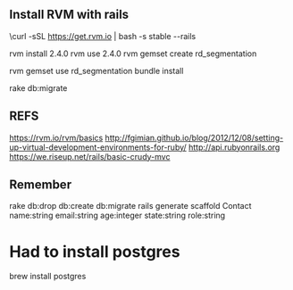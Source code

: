 ## Install RVM with rails
\curl -sSL https://get.rvm.io | bash -s stable --rails

rvm install 2.4.0
rvm use 2.4.0
rvm gemset create rd_segmentation

rvm gemset use rd_segmentation
bundle install

rake db:migrate

## REFS
https://rvm.io/rvm/basics
http://fgimian.github.io/blog/2012/12/08/setting-up-virtual-development-environments-for-ruby/
http://api.rubyonrails.org
https://we.riseup.net/rails/basic-crudy-mvc


## Remember
rake db:drop db:create db:migrate
rails generate scaffold Contact name:string email:string age:integer state:string role:string

# Had to install postgres
brew install postgres
